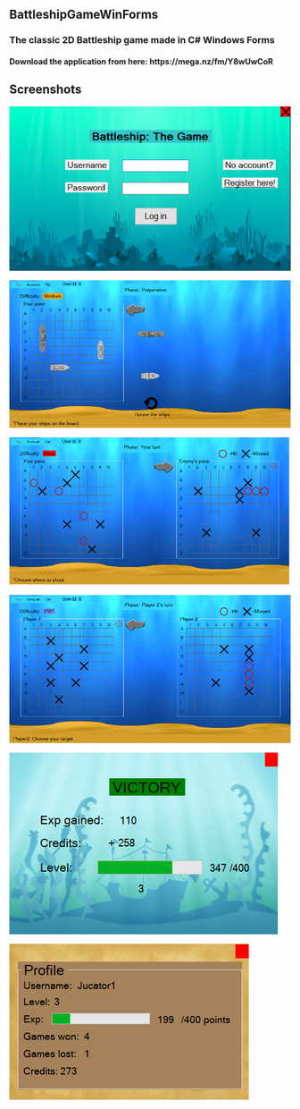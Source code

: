 <h2>BattleshipGameWinForms</h2>
<h3>The classic 2D Battleship game made in C# Windows Forms</h3>

<h4>Download the application from here: https://mega.nz/fm/Y8wUwCoR</h4>

<h2>Screenshots</h2>

![Test Image 1](mainPic.png)

![Test Image 1](mediumPic.png)

![Test Image 1](gameplayPic.png)

![Test Image 1](pvpGameplayPic.png)

![Test Image 1](winningScreenPic.png)

![Test Image 1](profilePic.png)
